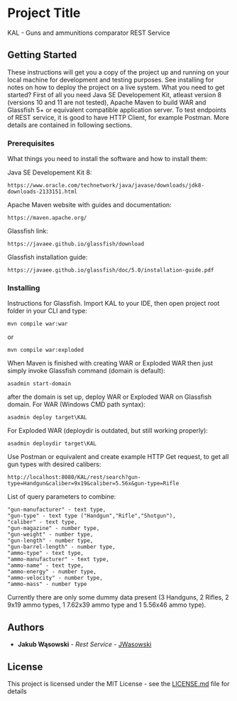 # Project Title

KAL - Guns and ammunitions comparator REST Service

## Getting Started

These instructions will get you a copy of the project up and running on your local machine for development and testing purposes. See installing for notes on how to deploy the project on a live system.
What you need to get started? First of all you need Java SE Developement Kit, atleast  version 8 (versions 10 and 11 are not tested), Apache Maven to build WAR and Glassfish 5+ or equivalent compatible application server. 
To test endpoints of REST service, it is good to have HTTP Client, for example Postman. More details are contained in following sections. 

### Prerequisites

What things you need to install the software and how to install them:

Java SE Developement Kit 8:
```
https://www.oracle.com/technetwork/java/javase/downloads/jdk8-downloads-2133151.html
```

Apache Maven website with guides and documentation:
```
https://maven.apache.org/
```

Glassfish link:
```
https://javaee.github.io/glassfish/download
```

Glassfish installation guide:
```
https://javaee.github.io/glassfish/doc/5.0/installation-guide.pdf
```

### Installing

Instructions for Glassfish.
Import KAL to your IDE, then open project root folder in your CLI and type:
```
mvn compile war:war 
```
or
```
mvn compile war:exploded
```
When Maven is finished with creating WAR or Exploded WAR then just simply invoke Glassfish command (domain is default):
```
asadmin start-domain
```
after the domain is set up, deploy WAR or Exploded WAR on Glassfish domain.
For WAR (Windows CMD path syntax):
```
asadmin deploy target\KAL
```
For Exploded WAR (deploydir is outdated, but still working properly):
```
asadmin deploydir target\KAL
```
Use Postman or equivalent and create example HTTP Get request, to get all gun types with desired calibers:
```
http://localhost:8080/KAL/rest/search?gun-type=Handgun&caliber=9x19&caliber=5.56x&gun-type=Rifle
```
List of query parameters to combine:
```
"gun-manufacturer" - text type, 
"gun-type" - text type ("Handgun","Rifle","Shotgun"),
"caliber" - text type,
"gun-magazine" - number type,
"gun-weight" - number type,
"gun-length" - number type,
"gun-barrel-length" - number type, 
"ammo-type" - text type, 
"ammo-manufacturer" - text type, 
"ammo-name" - text type, 
"ammo-energy" - number type,
"ammo-velocity" - number type,
"ammo-mass" - number type
```
Currently there are only some dummy data present (3 Handguns, 2 Rifles, 2 9x19 ammo types, 1 7.62x39 ammo type and 1 5.56x46 ammo type).

## Authors

* **Jakub Wąsowski** - *Rest Service* - [JWasowski](https://github.com/jwasowski)

## License

This project is licensed under the MIT License - see the [LICENSE.md](LICENSE) file for details


